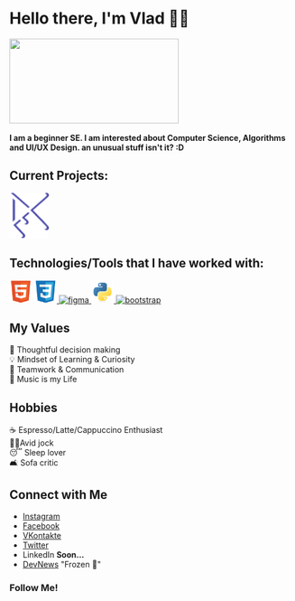 # Hello there, I'm Vlad 👋🏻
<img src="https://thumbs.gfycat.com/BeneficialShamelessAmphiuma-max-1mb.gif" width="300" height="150" />

<strong>I am a beginner SE. I am interested about Computer Science, Algorithms and UI/UX Design. an unusual stuff isn't it? :D</strong>

## Current Projects:
<a href="https://vladislavcodes.github.io/DEVNewsV1.0/" rel="nofollow"> <img src="images/whiteDEV.png" alt="DEVnews" width="70" height="80" style="max-width:100%;"> </a>

## Technologies/Tools that I have worked with:
<img src="https://raw.githubusercontent.com/devicons/devicon/master/icons/html5/html5-original.svg" alt="html5" width="40" height="40" style="max-width:100%;"/> </a>
<a href="" target="_blank"> <img src="https://raw.githubusercontent.com/devicons/devicon/master/icons/css3/css3-original.svg" alt="css3" width="40" height="40"/> <a href="https://www.figma.com/" target="_blank"> <img src="https://www.vectorlogo.zone/logos/figma/figma-icon.svg" alt="figma" width="40" height="40"/>  <a href="https://reactjs.org/" rel="nofollow"></a> </a> <a href="https://www.python.org" rel="nofollow"> <img src="https://raw.githubusercontent.com/devicons/devicon/master/icons/python/python-original.svg" alt="python" width="40" height="40" style="max-width:100%;"> </a> </a> <a href="https://getbootstrap.com/" rel="nofollow"> <img src="https://i2.wp.com/i.pinimg.com/originals/be/94/40/be9440842c51103ad232896b8b0f3706.png" alt="bootstrap" width="40" height="40" style="max-width:100%;"> </a> 


## My Values
🧠 Thoughtful decision making <br/>
💡 Mindset of Learning & Curiosity <br/>
🤝 Teamwork & Communication <br/>
🎵 Music is my Life

## Hobbies
☕️ Espresso/Latte/Cappuccino Enthusiast <br/>
🏋🏻‍Avid  jock </br>
😴 Sleep lover </br>
🛋️ Sofa critic

## Connect with Me
- [Instagram](https://www.instagram.com/vladislav_henkel/) <br/>
- [Facebook](https://www.facebook.com/vladislav.henkel.3) <br/>
- [VKontakte](https://vk.com/vladislavcodes) <br/>
- [Twitter](https://twitter.com/vladislav_codes) <br/>
- LinkedIn <strong>Soon...</strong>
- [DevNews](https://vladislavcodes.github.io/DEVNewsV1.0/) "Frozen 🥶"


<h3><blow>Follow Me!<blow/><h3/>
